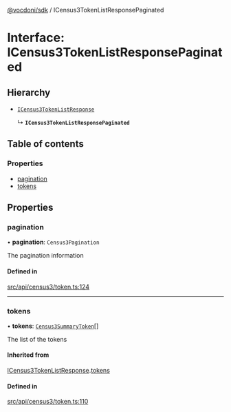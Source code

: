 [@vocdoni/sdk](/sdk) / ICensus3TokenListResponsePaginated

# Interface: ICensus3TokenListResponsePaginated

## Hierarchy

- [`ICensus3TokenListResponse`](ICensus3TokenListResponse)

  ↳ **`ICensus3TokenListResponsePaginated`**

## Table of contents

### Properties

- [pagination](ICensus3TokenListResponsePaginated#pagination)
- [tokens](ICensus3TokenListResponsePaginated#tokens)

## Properties

### pagination

• **pagination**: `Census3Pagination`

The pagination information

#### Defined in

[src/api/census3/token.ts:124](https://github.com/vocdoni/vocdoni-sdk/blob/179c92b4cecfec787d968dc02b519f64ee15c5d3/src/api/census3/token.ts#L124)

___

### tokens

• **tokens**: [`Census3SummaryToken`](../sdk-reference#census3summarytoken)[]

The list of the tokens

#### Inherited from

[ICensus3TokenListResponse](ICensus3TokenListResponse.md).[tokens](ICensus3TokenListResponse#tokens)

#### Defined in

[src/api/census3/token.ts:110](https://github.com/vocdoni/vocdoni-sdk/blob/179c92b4cecfec787d968dc02b519f64ee15c5d3/src/api/census3/token.ts#L110)

